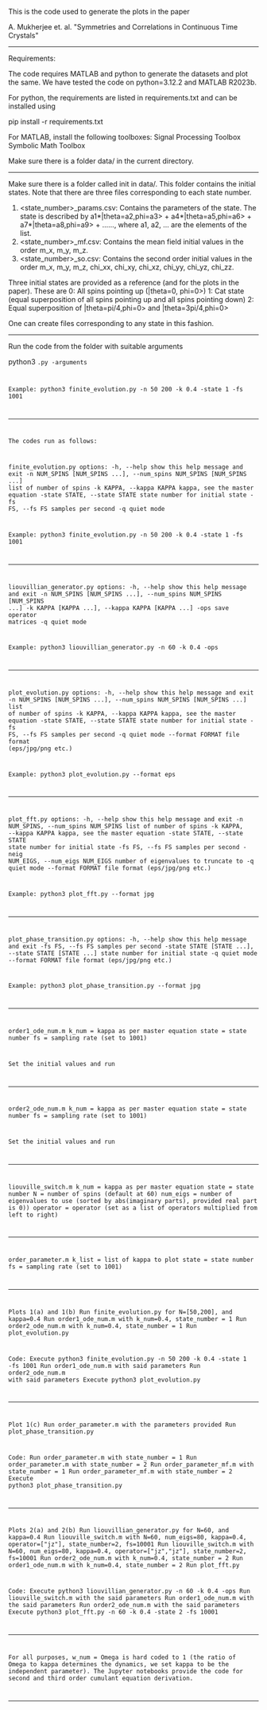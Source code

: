 This is the code used to generate the plots in the paper

A. Mukherjee et. al. "Symmetries and Correlations in Continuous Time Crystals"

*************************************************************************************************************

Requirements:

The code requires MATLAB and python to generate the datasets and plot the same. We have tested the code on python=3.12.2 and MATLAB R2023b.

For python, the requirements are listed in requirements.txt and can be installed using

pip install -r requirements.txt

For MATLAB, install the following toolboxes:
Signal Processing Toolbox
Symbolic Math Toolbox

Make sure there is a folder data/ in the current directory.

*************************************************************************************************************

Make sure there is a folder called init in data/. This folder contains the initial states. Note that there are three files corresponding to each state number.

1. <state_number>_params.csv: Contains the parameters of the state. The state is described by a1*|theta=a2,phi=a3> + a4*|theta=a5,phi=a6> + a7*|theta=a8,phi=a9> + ......, where a1, a2, ... are the elements of the list.
2. <state_number>_mf.csv: Contains the mean field initial values in the order m_x, m_y, m_z.
3. <state_number>_so.csv: Contains the second order initial values in the order m_x, m_y, m_z, chi_xx, chi_xy, chi_xz, chi_yy, chi_yz, chi_zz.

Three initial states are provided as a reference (and for the plots in the paper). These are
0: All spins pointing up (|theta=0, phi=0>)
1: Cat state (equal superposition of all spins pointing up and all spins pointing down)
2: Equal superposition of |theta=pi/4,phi=0> and |theta=3pi/4,phi=0>

One can create files corresponding to any state in this fashion.

*************************************************************************************************************

Run the code from the folder with suitable arguments

python3 <code name>.py -arguments

Example:
python3 finite_evolution.py -n 50 200 -k 0.4 -state 1 -fs 1001

*************************************************************************************************************

The codes run as follows:

finite_evolution.py
options:
  -h, --help            show this help message and exit
  -n NUM_SPINS [NUM_SPINS ...], --num_spins NUM_SPINS [NUM_SPINS ...]
                        list of number of spins
  -k KAPPA, --kappa KAPPA
                        kappa, see the master equation
  -state STATE, --state STATE
                        state number for initial state
  -fs FS, --fs FS       samples per second
  -q                    quiet mode

Example:
python3 finite_evolution.py -n 50 200 -k 0.4 -state 1 -fs 1001 

*********************

liouvillian_generator.py
options:
  -h, --help            show this help message and exit
  -n NUM_SPINS [NUM_SPINS ...], --num_spins NUM_SPINS [NUM_SPINS ...]
  -k KAPPA [KAPPA ...], --kappa KAPPA [KAPPA ...]
  -ops                  save operator matrices
  -q                    quiet mode

Example:
python3 liouvillian_generator.py -n 60 -k 0.4 -ops


*********************

plot_evolution.py
options:
  -h, --help            show this help message and exit
  -n NUM_SPINS [NUM_SPINS ...], --num_spins NUM_SPINS [NUM_SPINS ...]
                        list of number of spins
  -k KAPPA, --kappa KAPPA
                        kappa, see the master equation
  -state STATE, --state STATE
                        state number for initial state
  -fs FS, --fs FS       samples per second
  -q                    quiet mode
  --format FORMAT       file format (eps/jpg/png etc.)

Example:
python3 plot_evolution.py --format eps


***********************

plot_fft.py
options:
  -h, --help            show this help message and exit
  -n NUM_SPINS, --num_spins NUM_SPINS
                        list of number of spins
  -k KAPPA, --kappa KAPPA
                        kappa, see the master equation
  -state STATE, --state STATE
                        state number for initial state
  -fs FS, --fs FS       samples per second
  -neig NUM_EIGS, --num_eigs NUM_EIGS
                        number of eigenvalues to truncate to
  -q                    quiet mode
  --format FORMAT       file format (eps/jpg/png etc.)

Example:
python3 plot_fft.py --format jpg

***********************

plot_phase_transition.py
options:
  -h, --help            show this help message and exit
  -fs FS, --fs FS       samples per second
  -state STATE [STATE ...], --state STATE [STATE ...]
                        state number for initial state
  -q                    quiet mode
  --format FORMAT       file format (eps/jpg/png etc.)

Example:
python3 plot_phase_transition.py --format jpg

************************

order1_ode_num.m
k_num = kappa as per master equation
state = state number
fs = sampling rate (set to 1001)

Set the initial values and run

************************

order2_ode_num.m
k_num = kappa as per master equation
state = state number
fs = sampling rate (set to 1001)

Set the initial values and run

************************

liouville_switch.m
k_num = kappa as per master equation
state = state number
N = number of spins (default at 60)
num_eigs = number of eigenvalues to use (sorted by abs(imaginary parts), provided real part is 0))
operator = operator (set as a list of operators multiplied from left to right)

************************

order_parameter.m
k_list = list of kappa to plot
state = state number
fs = sampling rate (set to 1001)

*************************************************************************************************************

Plots 1(a) and 1(b)
Run finite_evolution.py for N=[50,200], and kappa=0.4
Run order1_ode_num.m with k_num=0.4, state_number = 1
Run order2_ode_num.m with k_num=0.4, state_number = 1
Run plot_evolution.py

Code:
Execute python3 finite_evolution.py -n 50 200 -k 0.4 -state 1 -fs 1001
Run order1_ode_num.m with said parameters
Run order2_ode_num.m with said parameters
Execute python3 plot_evolution.py

*******************************************************

Plot 1(c)
Run order_parameter.m with the parameters provided
Run plot_phase_transition.py
 
Code:
Run order_parameter.m with state_number = 1
Run order_parameter.m with state_number = 2
Run order_parameter_mf.m with state_number = 1
Run order_parameter_mf.m with state_number = 2
Execute python3 plot_phase_transition.py 

*******************************************************

Plots 2(a) and 2(b)
Run liouvillian_generator.py for N=60, and kappa=0.4
Run liouville_switch.m with N=60, num_eigs=80, kappa=0.4, operator=["jz"], state_number=2, fs=10001
Run liouville_switch.m with N=60, num_eigs=80, kappa=0.4, operator=["jz","jz"], state_number=2, fs=10001
Run order2_ode_num.m with k_num=0.4, state_number = 2
Run order1_ode_num.m with k_num=0.4, state_number = 2
Run plot_fft.py

Code:
Execute python3 liouvillian_generator.py -n 60 -k 0.4 -ops 
Run liouville_switch.m with the said parameters
Run order1_ode_num.m with the said parameters
Run order2_ode_num.m with the said parameters
Execute python3 plot_fft.py -n 60 -k 0.4 -state 2 -fs 10001

*************************************************************************************************************

For all purposes, w_num = Omega is hard coded to 1 (the ratio of Omega to kappa determines the dynamics, we set kappa to be the independent parameter).
The Jupyter notebooks provide the code for second and third order cumulant equation derivation.

*************************************************************************************************************
